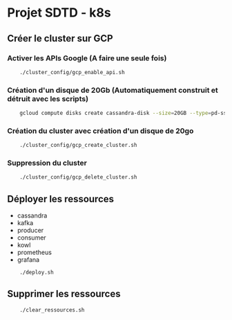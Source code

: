 # Projet SDTD - k8s


## Créer le cluster sur GCP

### Activer les APIs Google (A faire une seule fois)

```bash
    ./cluster_config/gcp_enable_api.sh
```
### Création d'un disque de 20Gb (Automatiquement construit et détruit avec les scripts)
```bash
    gcloud compute disks create cassandra-disk --size=20GB --type=pd-ssd
```
### Création du cluster avec création d'un disque de 20go

```bash
    ./cluster_config/gcp_create_cluster.sh
```

### Suppression du cluster

```bash
    ./cluster_config/gcp_delete_cluster.sh
```

## Déployer les ressources

- cassandra
- kafka
- producer
- consumer
- kowl
- prometheus
- grafana

```bash
    ./deploy.sh
```

## Supprimer les ressources

```bash
    ./clear_ressources.sh
```
